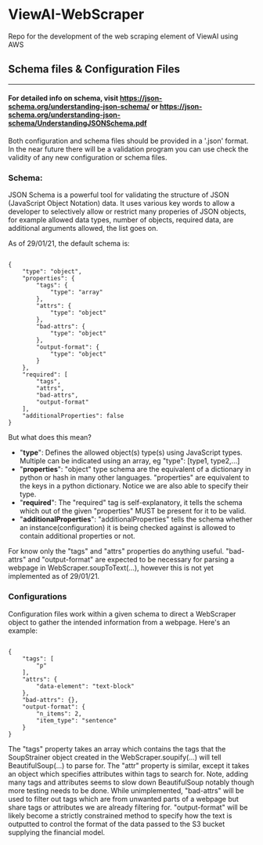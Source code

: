 # ViewAI-WebScraper
<p>Repo for the development of the web scraping element of ViewAI using AWS</p>


## Schema files & Configuration Files
-------------------------------------

#### For detailed info on schema, visit https://json-schema.org/understanding-json-schema/ or https://json-schema.org/understanding-json-schema/UnderstandingJSONSchema.pdf

<p>Both configuration and schema files should be provided in a '.json' format. In the near future there will be a validation program you can use check the validity of any new configuration or schema files.</p>

### Schema:
<p>JSON Schema is a powerful tool for validating the structure of JSON (JavaScript Object Notation) data.
It uses various key words to allow a developer to selectively allow or restrict many properies of JSON objects, for example allowed data types, number of objects, required data, are additional arguments allowed, the list goes on.</p>
<p>As of 29/01/21, the default schema is:</p>
<pre><code>
{
    "type": "object",
    "properties": {
        "tags": {
            "type": "array"
        },
        "attrs": {
            "type": "object"
        },
        "bad-attrs": {
            "type": "object"
        },
        "output-format": {
            "type": "object"
        }
    },
    "required": [
        "tags",
        "attrs",
        "bad-attrs",
        "output-format"
    ],
    "additionalProperties": false
}
</code></pre>
<p>But what does this mean?</p>
<ul>

<li>"<b>type</b>": Defines the allowed object(s) type(s) using JavaScript types. Multiple can be indicated using an array, eg "type": [type1, type2,...]</li>
<li>"<b>properties</b>": "object" type schema are the equivalent of a dictionary in python or hash in many other languages. "properties" are equivalent to the keys in a python dictionary. Notice we are also able to specify their type.</li>
<li>"<b>required</b>": The "required" tag is self-explanatory, it tells the schema which out of the given "properties" MUST be present for it to be valid.</li>
<li>"<b>additionalProperties</b>": "additionalProperties" tells the schema whether an instance(configuration) it is being checked against is allowed to contain additional properties or not.</li>

</ul>

<p>For know only the "tags" and "attrs" properties do anything useful. "bad-attrs" and "output-format" are expected to be necessary for parsing a webpage in WebScraper.soupToText(...), however this is not yet implemented as of 29/01/21.</p>

### Configurations

<p>Configuration files work within a given schema to direct a WebScraper object to gather the intended information from a webpage. Here's an example:</p>

<pre><code>
{
    "tags": [
        "p"
    ],
    "attrs": {
        "data-element": "text-block"
    },
    "bad-attrs": {},
    "output-format": {
        "n_items": 2,
        "item_type": "sentence"
    }
}
</code></pre>

<p>The "tags" property takes an array which contains the tags that the SoupStrainer object created in the WebScraper.soupify(...) will tell BeautifulSoup(...) to parse for. The "attr" property is similar, except it takes an object which specifies attributes within tags to search for. Note, adding many tags and attributes seems to slow down BeautifulSoup notably though more testing needs to be done. While unimplemented, "bad-attrs" will be used to filter out tags which are from unwanted parts of a webpage but share tags or attributes we are already filtering for. "output-format" will be likely become a strictly constrained method to specify how the text is outputted to control the format of the data passed to the S3 bucket supplying the financial model.</p>

